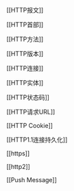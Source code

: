 [[HTTP报文]]

[[HTTP首部]]

[[HTTP方法]]

[[HTTP版本]]

[[HTTP连接]]

[[HTTP实体]]

[[HTTP状态码]]

[[HTTP请求URL]]

[[HTTP Cookie]]

[[HTTP1.1连接持久化]]

[[https]]

[[http2]]

[[Push Message]]